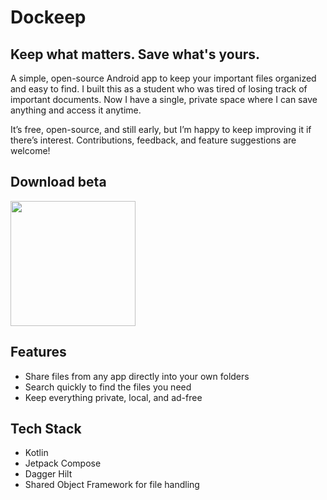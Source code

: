 # Dockeep
## Keep what matters. Save what's yours. 

A simple, open-source Android app to keep your important files organized and easy to find. I built this as a student who was tired of losing track of important documents. Now I have a single, private space where I can save anything and access it anytime.

It’s free, open-source, and still early, but I’m happy to keep improving it if there’s interest. Contributions, feedback, and feature suggestions are welcome!

<h2>Download beta</h2>  
<a href="https://github.com/mattgdot/dockeep/releases"><img src="https://raw.githubusercontent.com/NeoApplications/Neo-Backup/034b226cea5c1b30eb4f6a6f313e4dadcbb0ece4/badge_github.png" width="200"></a> 

## Features
- Share files from any app directly into your own folders
- Search quickly to find the files you need
- Keep everything private, local, and ad-free

## Tech Stack
- Kotlin
- Jetpack Compose
- Dagger Hilt
- Shared Object Framework for file handling
